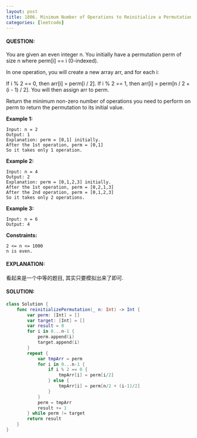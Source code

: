 ```yaml
---
layout: post
title: 1806. Minimum Number of Operations to Reinitialize a Permutation
categories: [leetcode]
---
```

#### QUESTION:
You are given an even integer n​​​​​​. You initially have a permutation perm of size n​​ where perm[i] == i​ (0-indexed)​​​​.

In one operation, you will create a new array arr, and for each i:

If i % 2 == 0, then arr[i] = perm[i / 2].
If i % 2 == 1, then arr[i] = perm[n / 2 + (i - 1) / 2].
You will then assign arr​​​​ to perm.

Return the minimum non-zero number of operations you need to perform on perm to return the permutation to its initial value.

 

__Example 1:__
```
Input: n = 2
Output: 1
Explanation: perm = [0,1] initially.
After the 1st operation, perm = [0,1]
So it takes only 1 operation.
```
__Example 2:__
```
Input: n = 4
Output: 2
Explanation: perm = [0,1,2,3] initially.
After the 1st operation, perm = [0,2,1,3]
After the 2nd operation, perm = [0,1,2,3]
So it takes only 2 operations.
```
__Example 3:__
```
Input: n = 6
Output: 4
```
 

__Constraints:__
```
2 <= n <= 1000
n​​​​​​ is even.
```
#### EXPLANATION:

看起来是一个中等的题目, 其实只要模拟出来了即可.

#### SOLUTION:
```swift
class Solution {
    func reinitializePermutation(_ n: Int) -> Int {
        var perm: [Int] = []
        var target: [Int] = []
        var result = 0
        for i in 0...n-1 {
            perm.append(i)
            target.append(i)
        }
        repeat {
            var tmpArr = perm
            for i in 0...n-1 {
                if i % 2 == 0 {
                    tmpArr[i] = perm[i/2]
                } else {
                    tmpArr[i] = perm[n/2 + (i-1)/2]
                }
            }
            perm = tmpArr
            result += 1
        } while perm != target
        return result
    }
}
```
